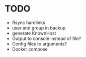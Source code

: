 # TODO

- Rsync hardlinks
- user and group in backup
- generate KnownHost
- Output to console instead of file?
- Config files to arguments?
- Docker compose
